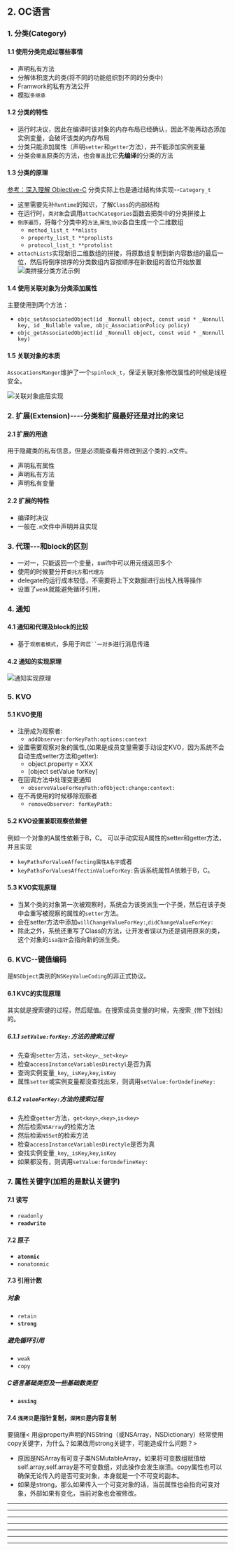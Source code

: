 ## 2. OC语言

### 1. 分类(Category)

#### 1.1 使用分类完成过哪些事情

- 声明私有方法
- 分解体积庞大的类(将不同的功能组织到不同的分类中)
- Framwork的私有方法公开
- 模拟`多继承`

#### 1.2 分类的特性

- 运行时决议，因此在编译时该对象的内存布局已经确认，因此不能再动态添加实例变量，会破坏该类的内存布局
- 分类只能添加属性（声明`setter`和`getter`方法），并不能添加实例变量
- 分类会`覆盖`原类的方法，也会`覆盖`比它**先编译**的分类的方法

#### 1.3 分类的原理
[参考：深入理解 Objective-C](https://devhe.com/2019/02/14/%E6%B7%B1%E5%85%A5%E7%90%86%E8%A7%A3-Objective-C-%E2%98%9E-Category/)
分类实际上也是通过结构体实现--`Category_t`

- 这里需要先补`Runtime`的知识，了解`Class`的内部结构
- 在运行时，`类对象`会调用`attachCategories`函数去把类中的分类拼接上
- `倒序遍历`，将每个分类中的`方法`,`属性`,`协议`各自生成一个二维数组
	- `method_list_t **mlists`
	- `property_list_t **proplists`
	- `protocol_list_t **protolist`
- `attachLists`实现新旧二维数组的拼接，将原数组复制到新内容数组的最后一位，然后将倒序排序的分类数组内容按顺序在新数组的首位开始放置
![类拼接分类方法示例](https://github.com/dannyCaiHaoming/MyGitProfject/blob/master/iOS%E9%9D%A2%E8%AF%95%E5%87%86%E5%A4%87/images/2/%E5%88%86%E7%B1%BB%E6%89%A9%E5%B1%95%E6%96%B0%E6%97%A7%E6%95%B0%E7%BB%84%E6%8B%BC%E6%8E%A5%E5%8E%9F%E7%90%86.png)

#### 1.4 使用关联对象为分类添加属性
主要使用到两个方法：

- `objc_setAssociatedObject(id _Nonnull object, const void * _Nonnull key,
                         id _Nullable value, objc_AssociationPolicy policy)`
- `objc_getAssociatedObject(id _Nonnull object, const void * _Nonnull key)`

#### 1.5 关联对象的本质
`AssocationsManger`维护了一个`spinlock_t`，保证关联对象修改属性的时候是线程安全。

![关联对象底层实现](https://github.com/dannyCaiHaoming/MyGitProfject/blob/master/iOS%E9%9D%A2%E8%AF%95%E5%87%86%E5%A4%87/images/2/%E5%85%B3%E8%81%94%E5%AF%B9%E8%B1%A1%E5%BA%95%E5%B1%82%E5%AE%9E%E7%8E%B0.webp)


### 2. 扩展(Extension)----分类和扩展最好还是对比的来记

#### 2.1 扩展的用途
用于隐藏类的私有信息，但是必须能查看并修改到这个类的`.m`文件。

- 声明私有属性
- 声明私有方法
- 声明私有变量

#### 2.2 扩展的特性

- 编译时决议
- 一般在`.m`文件中声明并且实现


### 3. 代理---和block的区别

- 一对一，只能返回一个变量，swift中可以用元组返回多个
- 使用的时候要分开`委托方`和`代理方`
- delegate的运行成本较低，不需要将上下文数据进行出栈入栈等操作
- 设置了`weak`就能避免循环引用，

### 4. 通知

#### 4.1 通知和代理及block的比较
- 基于`观察者模式`，多用于`跨层``一对多`进行消息传递

#### 4.2 通知的实现原理

![通知实现原理](https://github.com/dannyCaiHaoming/MyGitProfject/blob/master/iOS%E9%9D%A2%E8%AF%95%E5%87%86%E5%A4%87/images/2/%E9%80%9A%E7%9F%A5%E5%AE%9E%E7%8E%B0%E5%8E%9F%E7%90%86.png)

### 5. KVO

#### 5.1 KVO使用

- 注册成为观察者:
	- `addObserver:forKeyPath:options:context`
- 设置需要观察对象的属性,(如果是成员变量需要手动设定KVO，因为系统不会自动生成setter方法和getter):
	- object.property = XXX
	- [object setValue forKey]
- 在回调方法中处理变更通知
	- `observeValueForKeyPath:ofObject:change:context:`
- 在不再使用的时候移除观察者
	- `removeObserver: forKeyPath:`

#### 5.2 KVO设置兼职观察依赖健
例如一个对象的A属性依赖于B，C。
可以手动实现A属性的setter和getter方法，并且实现

- `keyPathsForValueAffecting属性A名字`或者
- `keyPathsForValuesAffectinValueForKey:`告诉系统属性A依赖于B，C。

#### 5.3 KVO实现原理

- 当某个类的对象第一次被观察时，系统会为该类派生一个子类，然后在该子类中会重写被观察的属性的`setter`方法。
- 会在setter方法中添加`willChangeValueForKey:`,`didChangeValueForKey:`
- 除此之外，系统还重写了Class的方法，让开发者误以为还是调用原来的类，这个对象的`isa指针`会指向新的派生类。


### 6. KVC--键值编码
是`NSObject`类别的`NSKeyValueCoding`的非正式协议。

#### 6.1 KVC的实现原理
其实就是搜索键的过程，然后赋值。在搜索成员变量的时候，先搜索`_`(带下划线)的。

##### 6.1.1 `setValue:forKey:`方法的搜索过程

- 先查询`setter`方法，`set<key>`,`_set<key>`
- 检查`accessInstanceVariablesDirectyl`是否为真
- 查询实例变量`_key`,`_isKey`,`key`,`isKey`
- 属性`setter`或实例变量都没查找出来，则调用`setValue:forUndefineKey:`

##### 6.1.2 `valueForKey:`方法的搜索过程

- 先检查`getter`方法，`get<key>`,`<key>`,`is<key>`
- 然后检索`NSArray`的检索方法
- 然后检索`NSSet`的检索方法
- 检查`accessInstanceVariablesDirectyle`是否为真
- 查找实例变量`_key`,`_isKey`,`key`,`isKey`
- 如果都没有，则调用`setValue:forUndefineKey:`


### 7. 属性关键字(加粗的是默认关键字)

#### 7.1 读写

- `readonly`
- **`readwrite`**


#### 7.2 原子

- **`atonmic`**
- `nonatonmic`

#### 7.3 引用计数

##### 对象

- `retain`
- **`strong`**

##### 避免循环引用

- `weak`
- `copy`


##### C语言基础类型及一些基础数类型

- **`assing`**



#### 7.4 `浅拷贝`是指针复制，`深拷贝`是内容复制
要搞懂< 用@property声明的NSString（或NSArray，NSDictionary）经常使用copy关键字，为什么？如果改用strong关键字，可能造成什么问题？>

- 原因是NSArray有可变子类NSMutableArray，如果将可变数组赋值给self.array,self.array是不可变数组，对此操作会发生崩溃。copy属性也可以确保无论传入的是否可变对象，本身就是一个不可变的副本。
- 如果是strong，那么如果传入一个可变对象的话，当前属性也会指向可变对象，外部如果有变化，当前对象也会被修改。






-----
-----
-----
-----
-----
-----
-----

